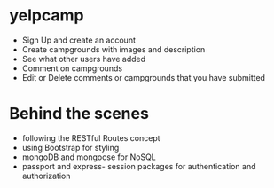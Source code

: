 # yelpcamp
- Sign Up and create an account
- Create campgrounds with images and description
- See what other users have added
- Comment on campgrounds
- Edit or Delete comments or campgrounds that you have submitted


# Behind the scenes
- following the RESTful Routes concept
- using Bootstrap for styling
- mongoDB and mongoose for NoSQL
- passport and express- session packages for authentication and authorization
